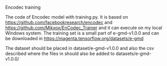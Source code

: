 Encodec training

The code of Encodec model with training.py. It is based on https://github.com/facebookresearch/encodec and https://github.com/Mikxox/EnCodec_Trainer and it can execute on my local Windows system. The training set is a small part of e-gmd-v1.0.0 and can be downloaded in https://magenta.tensorflow.org/datasets/e-gmd

The dataset should be placed in dataset/e-gmd-v1.0.0 and also the csv described where the files in should also be added to datasets/e-gmd-v1.0.0/
